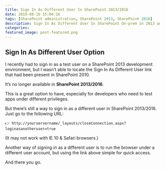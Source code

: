```yaml
---
title: Sign In As Different User In SharePoint 2013/2016
date: 2018-08-16 15:04:16
tags: [SharePoint administration, SharePoint 2013, SharePoint 2016]
description: Sign In As Different User In SharePoint On-prem in 2013 and 2016
categories: 
featured_image: post-featured.png  
---
```


## Sign In As Different User Option

I recently had to sign in as a test user on a SharePoint 2013 development environment, but I wasn’t able to locate the Sign In As Different User link that had been present in SharePoint 2010.

It’s no longer available in **SharePoint 2013/2016**.

This is a great option to have, especially for developers who need to test apps under different privileges.

But there’s still a way to sign in as a different user in SharePoint 2013/2016. Just go to the following URL:

``` 
👉 http://yourservername/_layouts/closeConnection.aspx?loginasanotheruser=true
```

(It may not work with IE 10 & Safari browsers.)

Another way of signing in as a different user is to run the browser under a different user account, but using the link above simple for quick access.

And there you go.

